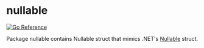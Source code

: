 # nullable
[![Go Reference](https://pkg.go.dev/badge/github.com/solsw/nullable.svg)](https://pkg.go.dev/github.com/solsw/nullable)

Package nullable contains Nullable struct that mimics .NET's [Nullable](https://docs.microsoft.com/dotnet/api/system.nullable-1) struct.
